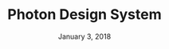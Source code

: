 ---
layout: post
date: January 3, 2018
title: Photon Design System
company: Firefox
link: https://design.firefox.com/photon/
image: images/photon.jpg
description: Photon is the Firefox design language to build modern, intuitive, delightful experiences, for products across all platforms – from mobile to desktop, from TV to the next big thing.

---